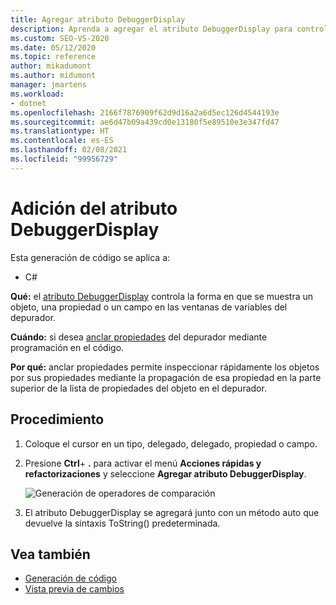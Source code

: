 ```yaml
---
title: Agregar atributo DebuggerDisplay
description: Aprenda a agregar el atributo DebuggerDisplay para controlar cómo la ventana de variables del depurador muestra un objeto, una propiedad o un campo.
ms.custom: SEO-VS-2020
ms.date: 05/12/2020
ms.topic: reference
author: mikadumont
ms.author: midumont
manager: jmartens
ms.workload:
- dotnet
ms.openlocfilehash: 2166f7876909f62d9d16a2a6d5ec126d4544193e
ms.sourcegitcommit: ae6d47b09a439cd0e13180f5e89510e3e347fd47
ms.translationtype: HT
ms.contentlocale: es-ES
ms.lasthandoff: 02/08/2021
ms.locfileid: "99956729"
---
```

# <a name="add-debuggerdisplay-attribute"></a>Adición del atributo DebuggerDisplay

Esta generación de código se aplica a:

- C#

**Qué:** el [atributo DebuggerDisplay](../../debugger/using-the-debuggerdisplay-attribute.md) controla la forma en que se muestra un objeto, una propiedad o un campo en las ventanas de variables del depurador.

**Cuándo:** si desea [anclar propiedades](../../debugger/view-data-values-in-data-tips-in-the-code-editor.md#pin-properties-in-datatips) del depurador mediante programación en el código.

**Por qué:** anclar propiedades permite inspeccionar rápidamente los objetos por sus propiedades mediante la propagación de esa propiedad en la parte superior de la lista de propiedades del objeto en el depurador. 

## <a name="how-to"></a>Procedimiento

1. Coloque el cursor en un tipo, delegado, delegado, propiedad o campo. 

2. Presione **Ctrl**+ **.** para activar el menú **Acciones rápidas y refactorizaciones** y seleccione **Agregar atributo DebuggerDisplay**.

    ![Generación de operadores de comparación](media/add-debugger-display-attribute.png)

3. El atributo DebuggerDisplay se agregará junto con un método auto que devuelve la sintaxis ToString() predeterminada. 

## <a name="see-also"></a>Vea también

- [Generación de código](../code-generation-in-visual-studio.md)
- [Vista previa de cambios](../../ide/preview-changes.md)